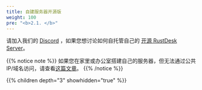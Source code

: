 ```yaml
---
title: 自建服务器开源版
weight: 100
pre: "<b>2.1. </b>"
---
```


请加入我们的 [Discord](https://discord.com/invite/nDceKgxnkV) ，如果您想讨论如何自托管自己的 [开源 RustDesk Server](https://github.com/rustdesk/rustdesk-server)。

{{% notice note %}}
如果您在家里或办公室搭建自己的服务器，但无法通过公共 IP/域名访问，请查看[这篇文章](https://rustdesk.com/docs/en/self-host/nat-loopback-issues/)。
{{% /notice %}}

{{% children depth="3" showhidden="true" %}}
